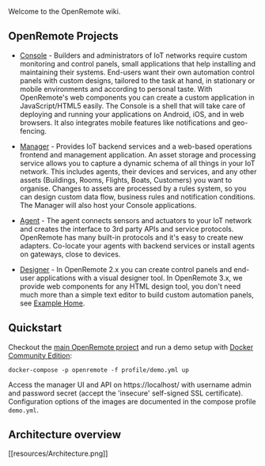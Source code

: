 Welcome to the OpenRemote wiki.

## OpenRemote Projects

* [Console](https://github.com/openremote/openremote/tree/master/console) - Builders and administrators of IoT networks require custom monitoring and control panels, small applications that help installing and maintaining their systems. End-users want their own automation control panels with custom designs, tailored to the task at hand, in stationary or mobile environments and according to personal taste. With OpenRemote's web components you can create a custom application in JavaScript/HTML5 easily. The Console is a shell that will take care of deploying and running your applications on Android, iOS, and in web browsers. It also integrates mobile features like notifications and geo-fencing.

* [Manager](https://github.com/openremote/openremote/tree/master/manager) - Provides IoT backend services and a web-based operations frontend and management application. An asset storage and processing service allows you to capture a dynamic schema of all things in your IoT network. This includes agents, their devices and services, and any other assets (Buildings, Rooms, Flights, Boats, Customers) you want to organise. Changes to assets are processed by a rules system, so you can design custom data flow, business rules and notification conditions. The Manager will also host your Console applications.

* [Agent](https://github.com/openremote/openremote/tree/master/agent) - The agent connects sensors and actuators to your IoT network and creates the interface to 3rd party APIs and service protocols. OpenRemote has many built-in protocols and it's easy to create new adapters. Co-locate your agents with backend services or install agents on gateways, close to devices.

* [Designer](https://github.com/openremote/openremote/tree/master/designer) - In OpenRemote 2.x you can create control panels and end-user applications with a visual designer tool. In OpenRemote 3.x, we provide web components for any HTML design tool, you don't need much more than a simple text editor to build custom automation panels, see [Example Home](https://github.com/openremote/Documentation/wiki/Example-Home).

## Quickstart

Checkout the [main OpenRemote project](https://github.com/openremote/openremote) and run a demo setup with [Docker Community Edition](https://www.docker.com/):

```
docker-compose -p openremote -f profile/demo.yml up
```

Access the manager UI and API on https://localhost/ with username admin and password secret (accept the 'insecure' self-signed SSL certificate). Configuration options of the images are documented in the compose profile `demo.yml`.

## Architecture overview

[[resources/Architecture.png]]
